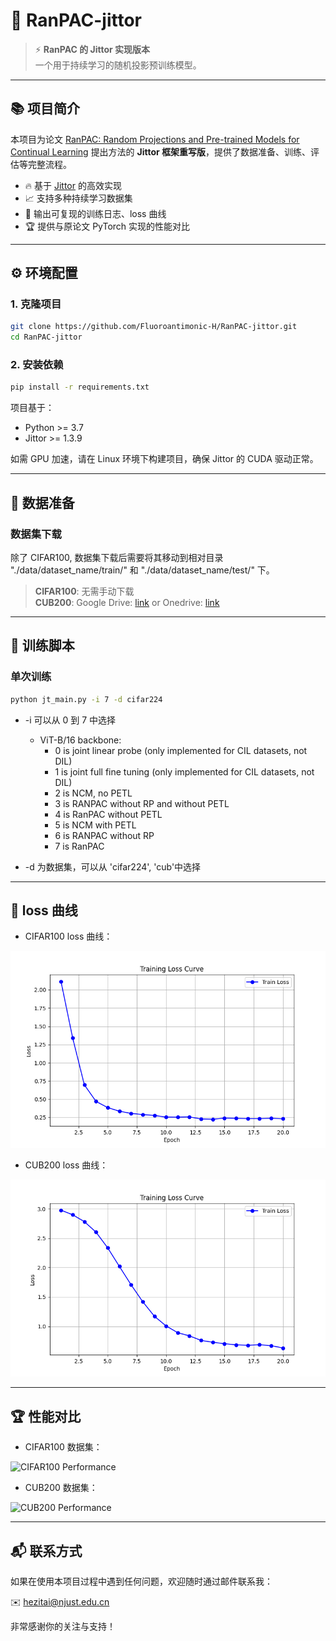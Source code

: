 # 🚀 RanPAC-jittor

> ⚡ **RanPAC 的 Jittor 实现版本**  
> 一个用于持续学习的随机投影预训练模型。

---

## 📚 项目简介
本项目为论文 [RanPAC: Random Projections and Pre-trained Models for Continual Learning](https://arxiv.org/pdf/2307.02251) 提出方法的 **Jittor 框架重写版**，提供了数据准备、训练、评估等完整流程。

- 🔥 基于 [Jittor](https://github.com/Jittor/jittor) 的高效实现
- 📈 支持多种持续学习数据集
- 📝 输出可复现的训练日志、loss 曲线
- 🏆 提供与原论文 PyTorch 实现的性能对比

---

## ⚙️ 环境配置

### 1. 克隆项目
```bash
git clone https://github.com/Fluoroantimonic-H/RanPAC-jittor.git
cd RanPAC-jittor
````

### 2. 安装依赖

```bash
pip install -r requirements.txt
```

项目基于：

* Python >= 3.7
* Jittor >= 1.3.9

如需 GPU 加速，请在 Linux 环境下构建项目，确保 Jittor 的 CUDA 驱动正常。

---

## 📂 数据准备

### 数据集下载

除了 CIFAR100, 数据集下载后需要将其移动到相对目录 "./data/dataset_name/train/" 和 "./data/dataset_name/test/" 下。

> **CIFAR100**: 无需手动下载 \
> **CUB200**:  Google Drive: [link](https://drive.google.com/file/d/1XbUpnWpJPnItt5zQ6sHJnsjPncnNLvWb/view?usp=sharing) or Onedrive: [link](https://entuedu-my.sharepoint.com/:u:/g/personal/n2207876b_e_ntu_edu_sg/EVV4pT9VJ9pBrVs2x0lcwd0BlVQCtSrdbLVfhuajMry-lA?e=L6Wjsc)  
---

## 🚀 训练脚本

### 单次训练

```bash
python jt_main.py -i 7 -d cifar224
```

-  -i 可以从 0 到 7 中选择

    - ViT-B/16 backbone:
        - 0 is joint linear probe (only implemented for CIL datasets, not DIL)
        - 1 is joint full fine tuning (only implemented for CIL datasets, not DIL)
        - 2 is NCM, no PETL
        - 3 is RANPAC without RP and without PETL
        - 4 is RanPAC without PETL
        - 5 is NCM with PETL
        - 6 is RANPAC without RP
        - 7 is RanPAC


-  -d 为数据集，可以从 'cifar224', 'cub'中选择

---

## 📝  loss 曲线


* CIFAR100 loss 曲线：

![CIFAR100 Loss Curve](images/loss_curve_cifar.png)

* CUB200 loss 曲线：

![CUB200 Loss Curve](images/loss_curve_cub.png)

---

## 🏆 性能对比

* CIFAR100 数据集：

![CIFAR100 Performance](images/performance_cifar.png)

* CUB200 数据集：

![CUB200 Performance](images/performance_cub.png)

---

## 📬 联系方式

如果在使用本项目过程中遇到任何问题，欢迎随时通过邮件联系我：

✉️ hezitai@njust.edu.cn

非常感谢你的关注与支持！


